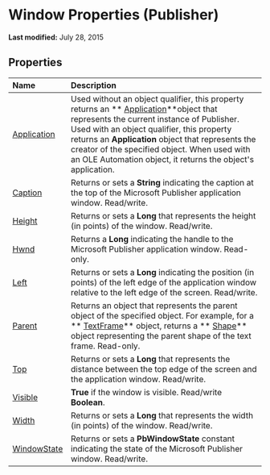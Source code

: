 
# Window Properties (Publisher)

 **Last modified:** July 28, 2015


## Properties



|**Name**|**Description**|
|:-----|:-----|
| [Application](d82073f9-793e-12e2-6d23-674bd0af4f73.md)|Used without an object qualifier, this property returns an  ** [Application](acfc7efb-e6a5-a89a-3aee-3cb4af2f3508.md)**object that represents the current instance of Publisher. Used with an object qualifier, this property returns an  **Application** object that represents the creator of the specified object. When used with an OLE Automation object, it returns the object's application.|
| [Caption](1dbf66c9-e964-b17f-684f-70cbbaa5fbc7.md)|Returns or sets a  **String** indicating the caption at the top of the Microsoft Publisher application window. Read/write.|
| [Height](3d47bb99-bab7-b5aa-c834-04bcd6e8b151.md)|Returns or sets a  **Long** that represents the height (in points) of the window. Read/write.|
| [Hwnd](e0fe9b33-0839-a2a5-f939-9906e46f9632.md)|Returns a  **Long** indicating the handle to the Microsoft Publisher application window. Read-only.|
| [Left](8d61331a-a70f-4a8a-8dc7-12d93ec51bfc.md)|Returns or sets a  **Long** indicating the position (in points) of the left edge of the application window relative to the left edge of the screen. Read/write.|
| [Parent](9c148786-0199-f780-33bd-f2750fb51ebb.md)|Returns an object that represents the parent object of the specified object. For example, for a  ** [TextFrame](95e88f5a-b3dc-272e-7c1d-5282c97ae11e.md)** object, returns a ** [Shape](666cb7f0-62a8-f419-9838-007ef29506ee.md)** object representing the parent shape of the text frame. Read-only.|
| [Top](22fe0170-7433-a917-87ca-f418c2aefc70.md)|Returns or sets a  **Long** that represents the distance between the top edge of the screen and the application window. Read/write.|
| [Visible](608db1b6-2eb0-4f00-86c8-9d0537ae4f31.md)| **True** if the window is visible. Read/write **Boolean**.|
| [Width](762df30a-7fdd-8f95-f64b-eae57e7c02fe.md)|Returns or sets a  **Long** that represents the width (in points) of the window. Read/write.|
| [WindowState](063ede5e-f279-09e3-5672-b634c752b927.md)|Returns or sets a  **PbWindowState** constant indicating the state of the Microsoft Publisher window. Read/write.|
